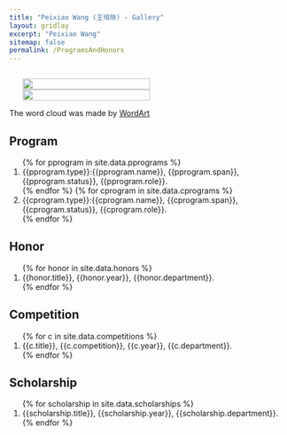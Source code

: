 ```yaml
---
title: "Peixiao Wang (王培晓) - Gallery"
layout: gridlay
excerpt: "Peixiao Wang"
sitemap: false
permalink: /ProgramsAndHonors
---
```


<div class="col-sm-4" align="right" style="display:table-cell; vertical-align:middle; text-align:center">

  <ul style="overflow: hidden">
  <a href ="https://giserwang.github.io"> <img align="right" src="{{ site.url }}{{ site.baseurl }}/images/pages/Word Art.jpeg" class="img-responsive" width="100%" /></a>
  <a href ="https://giserwang.github.io"> <img align="right" src="{{ site.url }}{{ site.baseurl }}/images/pages/adminxxx.png" class="img-responsive" width="100%" /></a>
  </ul>
  The word cloud was made by <a href ="https://wordart.com/">WordArt</a><br>
</div>

<div class="col-sm-8">

## Program

<ol>
	{% for pprogram  in site.data.pprograms %}
		<li> {{pprogram.type}}:{{pprogram.name}}, {{pprogram.span}}, {{pprogram.status}}, {{pprogram.role}}.<font color='white'>{{pprogram.grant}}</font></li>
	{% endfor %}
	{% for cprogram  in site.data.cprograms %}
		<li> {{cprogram.type}}:{{cprogram.name}}, {{cprogram.span}}, {{cprogram.status}}, {{cprogram.role}}.<font color='white'>{{cprogram.grant}}</font></li>
	{% endfor %}
</ol>


## Honor

<ol>
	{% for honor in site.data.honors %}
		<li> {{honor.title}}, {{honor.year}}, {{honor.department}}. </li>
	{% endfor %}
</ol>


## Competition

<ol>
	{% for c in site.data.competitions %}
		<li> {{c.title}}, {{c.competition}}, {{c.year}}, {{c.department}}. </li>
	{% endfor %}
	<!--{% for cproject  in site.data.cprojects %}
		<li> {{cproject.type}}: {{cproject.name}}, {{cproject.span}}, {{cproject.fundingamount}}, {{cproject.role}}.<font color='white'>{{cproject.grant}}</font></li>
	{% endfor %}-->
</ol>


## Scholarship

<ol>
	{% for scholarship in site.data.scholarships %}
		<li> {{scholarship.title}}, {{scholarship.year}}, {{scholarship.department}}. </li>
	{% endfor %}
</ol>

</div>
